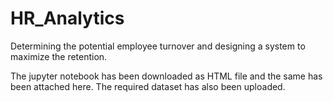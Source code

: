 # HR_Analytics

Determining the potential employee turnover and designing a system to maximize the retention.

The jupyter notebook has been downloaded as HTML file and the same has been attached here.
The required dataset has also been uploaded.
